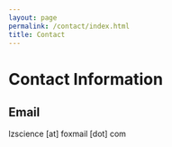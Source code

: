 ```yaml
---
layout: page
permalink: /contact/index.html
title: Contact
---
```


# Contact Information

## Email
lzscience [at] foxmail [dot] com 


<!--## Office
Key Laboratory of Geochemical Cycling of Carbon and Mercury in the Earth's Critical Zone\
Institute of Geophysical & Geochemical Exploration, Chinese Academy of Geological Sciences\
84 Jinguang Road, Guangyang District\
Langfang, 065000, China-->








